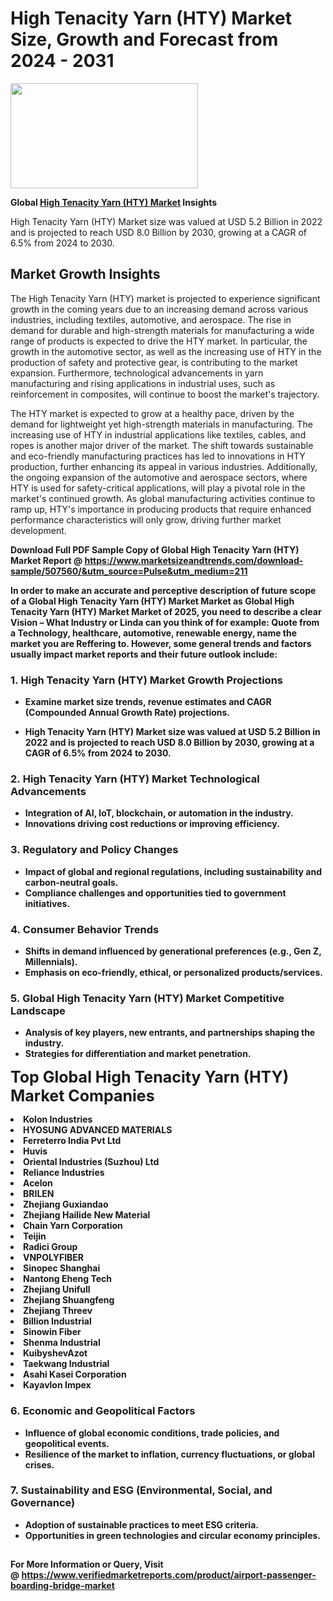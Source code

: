 <H1>High Tenacity Yarn (HTY) Market Size, Growth and Forecast from 2024 - 2031</H1><img class="aligncenter size-medium wp-image-584254" src="https://thirdeyenews.in/wp-content/uploads/2024/09/Global-Market-Research-300x168.jpeg" alt="" width="300" height="168" /><p><strong>Global&nbsp;<a href="https://www.marketsizeandtrends.com/download-sample/507560/&amp;utm_source=Pulse&amp;utm_medium=211">High Tenacity Yarn (HTY) Market</a> Insights</strong></p><p>High Tenacity Yarn (HTY) Market size was valued at USD 5.2 Billion in 2022 and is projected to reach USD 8.0 Billion by 2030, growing at a CAGR of 6.5% from 2024 to 2030.</p><p><h2>Market Growth Insights</h2> <p>The High Tenacity Yarn (HTY) market is projected to experience significant growth in the coming years due to an increasing demand across various industries, including textiles, automotive, and aerospace. The rise in demand for durable and high-strength materials for manufacturing a wide range of products is expected to drive the HTY market. In particular, the growth in the automotive sector, as well as the increasing use of HTY in the production of safety and protective gear, is contributing to the market expansion. Furthermore, technological advancements in yarn manufacturing and rising applications in industrial uses, such as reinforcement in composites, will continue to boost the market's trajectory.</p> <p><strong></strong></p> <p>The HTY market is expected to grow at a healthy pace, driven by the demand for lightweight yet high-strength materials in manufacturing. The increasing use of HTY in industrial applications like textiles, cables, and ropes is another major driver of the market. The shift towards sustainable and eco-friendly manufacturing practices has led to innovations in HTY production, further enhancing its appeal in various industries. Additionally, the ongoing expansion of the automotive and aerospace sectors, where HTY is used for safety-critical applications, will play a pivotal role in the market's continued growth. As global manufacturing activities continue to ramp up, HTY's importance in producing products that require enhanced performance characteristics will only grow, driving further market development.</p> <p><strong></p><p><span class=""><strong>Download Full PDF Sample Copy of Global High Tenacity Yarn (HTY) Market Report</strong> @ <a href="https://www.marketsizeandtrends.com/download-sample/507560/&amp;utm_source=Pulse&amp;utm_medium=211" target="_blank">https://www.marketsizeandtrends.com/download-sample/507560/&amp;utm_source=Pulse&amp;utm_medium=211</a></span></p><p>In order to make an accurate and perceptive description of future scope of a Global&nbsp;High Tenacity Yarn (HTY) Market Market as Global&nbsp;High Tenacity Yarn (HTY) Market Market of 2025, you need to describe a clear Vision &ndash; What Industry or Linda can you think of for example: Quote from a Technology, healthcare, automotive, renewable energy, name the market you are Reffering to. However, some general trends and factors usually impact market reports and their future outlook include:</p><h3>1.&nbsp;<strong>High Tenacity Yarn (HTY) Market Growth Projections</strong></h3><ul><li>Examine market size trends, revenue estimates and CAGR (Compounded Annual Growth Rate) projections.</li><li><p>High Tenacity Yarn (HTY) Market size was valued at USD 5.2 Billion in 2022 and is projected to reach USD 8.0 Billion by 2030, growing at a CAGR of 6.5% from 2024 to 2030.</p></li></ul><h3>2.&nbsp;<strong>High Tenacity Yarn (HTY) Market Technological Advancements</strong></h3><ul><li>Integration of AI, IoT, blockchain, or automation in the industry.</li><li>Innovations driving cost reductions or improving efficiency.</li></ul><h3>3.&nbsp;<strong>Regulatory and Policy Changes</strong></h3><ul><li>Impact of global and regional regulations, including sustainability and carbon-neutral goals.</li><li>Compliance challenges and opportunities tied to government initiatives.</li></ul><h3>4.&nbsp;<strong>Consumer Behavior Trends</strong></h3><ul><li>Shifts in demand influenced by generational preferences (e.g., Gen Z, Millennials).</li><li>Emphasis on eco-friendly, ethical, or personalized products/services.</li></ul><h3>5.&nbsp;<strong>Global High Tenacity Yarn (HTY) Market Competitive Landscape</strong></h3><ul><li>Analysis of key players, new entrants, and partnerships shaping the industry.</li><li>Strategies for differentiation and market penetration.</li></ul><p data-pm-slice="1 1 []"><span style="color: inherit; font-family: inherit; font-size: 25px;">Top Global High Tenacity Yarn (HTY) Market Companies</span></p><div class="" data-test-id=""><p><li>Kolon Industries</li><li> HYOSUNG ADVANCED MATERIALS</li><li> Ferreterro India Pvt Ltd</li><li> Huvis</li><li> Oriental Industries (Suzhou) Ltd</li><li> Reliance Industries</li><li> Acelon</li><li> BRILEN</li><li> Zhejiang Guxiandao</li><li> Zhejiang Hailide New Material</li><li> Chain Yarn Corporation</li><li> Teijin</li><li> Radici Group</li><li> VNPOLYFIBER</li><li> Sinopec Shanghai</li><li> Nantong Eheng Tech</li><li> Zhejiang Unifull</li><li> Zhejiang Shuangfeng</li><li> Zhejiang Threev</li><li> Billion Industrial</li><li> Sinowin Fiber</li><li> Shenma Industrial</li><li> KuibyshevAzot</li><li> Taekwang Industrial</li><li> Asahi Kasei Corporation</li><li> Kayavlon Impex</li></p></div><h3>6.&nbsp;<strong>Economic and Geopolitical Factors</strong></h3><ul><li>Influence of global economic conditions, trade policies, and geopolitical events.</li><li>Resilience of the market to inflation, currency fluctuations, or global crises.</li></ul><h3>7.&nbsp;<strong>Sustainability and ESG (Environmental, Social, and Governance)</strong></h3><ul><li>Adoption of sustainable practices to meet ESG criteria.</li><li>Opportunities in green technologies and circular economy principles.</li></ul><h2><strong style="font-size: 14px;">For More Information or Query, Visit @&nbsp;</strong><a style="background-color: #ffffff; font-size: 14px;" href="https://www.marketsizeandtrends.com/report/high-tenacity-yarn-hty-market/" target="_blank">https://www.verifiedmarketreports.com/product/airport-passenger-boarding-bridge-market</a></h2>
